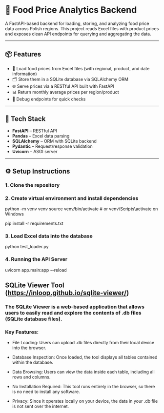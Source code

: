 # 🥦 Food Price Analytics Backend

A FastAPI-based backend for loading, storing, and analyzing food price data across Polish regions. This project reads Excel files with product prices and exposes clean API endpoints for querying and aggregating the data.

---

## 📦 Features

- 📁 Load food prices from Excel files (with regional, product, and date information)
- 🗂️ Store them in a SQLite database via SQLAlchemy ORM
- 🌐 Serve prices via a RESTful API built with FastAPI
- 📊 Return monthly average prices per region/product
- 🧪 Debug endpoints for quick checks

---

## 🚀 Tech Stack

- **FastAPI** – RESTful API
- **Pandas** – Excel data parsing
- **SQLAlchemy** – ORM with SQLite backend
- **Pydantic** – Request/response validation
- **Uvicorn** – ASGI server

---

## ⚙️ Setup Instructions

### 1. Clone the repository

### 2. Create virtual environment and install dependencies

python -m venv venv
source venv/bin/activate  # or venv\Scripts\activate on Windows

pip install -r requirements.txt

### 3. Load Excel data into the database

python test_loader.py

### 4. Running the API Server

uvicorn app.main:app --reload

## SQLite Viewer Tool (https://inloop.github.io/sqlite-viewer/)

### The SQLite Viewer is a web-based application that allows users to easily read and explore the contents of .db files (SQLite database files).

### Key Features:
- File Loading: Users can upload .db files directly from their local device into the browser.

- Database Inspection: Once loaded, the tool displays all tables contained within the database.

- Data Browsing: Users can view the data inside each table, including all rows and columns.

- No Installation Required: This tool runs entirely in the browser, so there is no need to install any software.

- Privacy: Since it operates locally on your device, the data in your .db file is not sent over the internet.
